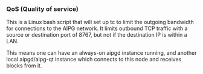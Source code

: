### QoS (Quality of service) ###

This is a Linux bash script that will set up tc to limit the outgoing bandwidth for connections to the AIPG network. It limits outbound TCP traffic with a source or destination port of 8767, but not if the destination IP is within a LAN.

This means one can have an always-on aipgd instance running, and another local aipgd/aipg-qt instance which connects to this node and receives blocks from it.
